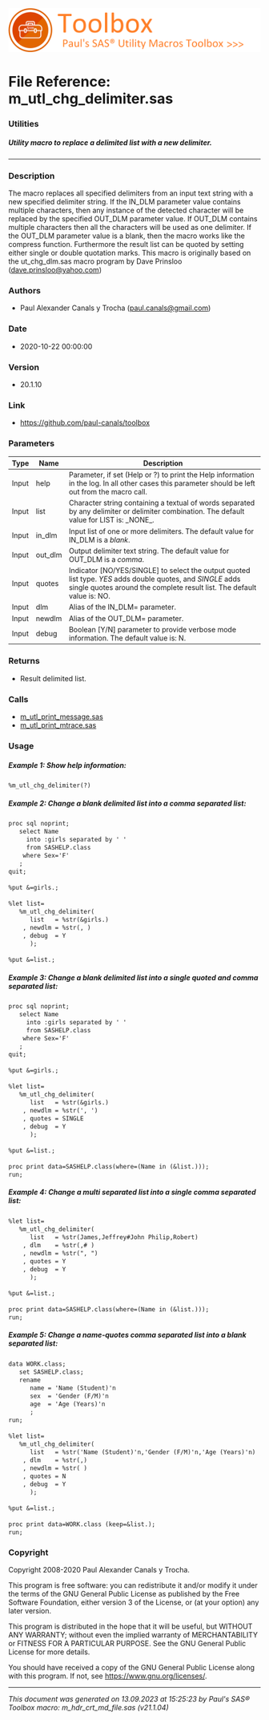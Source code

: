 ![../../misc/images/doc_banner.png](../../misc/images/doc_banner.png)
# 
# File Reference: m_utl_chg_delimiter.sas

### Utilities

##### Utility macro to replace a delimited list with a new delimiter.

***

### Description
The macro replaces all specified delimiters from an input text string with a new specified delimiter string. If the IN_DLM parameter value contains multiple characters, then any instance of the detected character will be replaced by the specified OUT_DLM parameter value. If OUT_DLM contains multiple characters then all the characters will be used as one delimiter. If the OUT_DLM parameter value is a blank, then the macro works like the compress function. Furthermore the result list can be quoted by setting either single or double quotation marks. This macro is originally based on the ut_chg_dlm.sas macro program by Dave Prinsloo (dave.prinsloo@yahoo.com)

### Authors
* Paul Alexander Canals y Trocha (paul.canals@gmail.com)

### Date
* 2020-10-22 00:00:00

### Version
* 20.1.10

### Link
* https://github.com/paul-canals/toolbox

### Parameters
| Type | Name | Description |
| ---- | ---- | ----------- |
| Input | help | Parameter, if set (Help or ?) to print the Help information in the log. In all other cases this parameter should be left out from the macro call. |
| Input | list | Character string containing a textual of words separated by any delimiter or delimiter combination. The default value for LIST is: \_NONE\_. |
| Input | in_dlm | Input list of one or more delimiters. The default value for IN_DLM is a _blank_. |
| Input | out_dlm | Output delimiter text string. The default value for OUT_DLM is a _comma_. |
| Input | quotes | Indicator [NO/YES/SINGLE] to select the output quoted list type. _YES_ adds double quotes, and _SINGLE_ adds single quotes around the complete result list. The default value is: NO. |
| Input | dlm | Alias of the IN_DLM= parameter. |
| Input | newdlm | Alias of the OUT_DLM= parameter. |
| Input | debug | Boolean [Y/N] parameter to provide verbose mode information. The default value is: N. |

### Returns
* Result delimited list.

### Calls
* [m_utl_print_message.sas](m_utl_print_message.md)
* [m_utl_print_mtrace.sas](m_utl_print_mtrace.md)

### Usage

##### Example 1: Show help information:
```sas
%m_utl_chg_delimiter(?)
```

##### Example 2: Change a blank delimited list into a comma separated list:
```sas
proc sql noprint;
   select Name
     into :girls separated by ' '
     from SASHELP.class
    where Sex='F'
   ;
quit;

%put &=girls.;

%let list=
   %m_utl_chg_delimiter(
      list   = %str(&girls.)
    , newdlm = %str(, )
    , debug  = Y
      );

%put &=list.;

```

##### Example 3: Change a blank delimited list into a single quoted and comma separated list:
```sas
proc sql noprint;
   select Name
     into :girls separated by ' '
     from SASHELP.class
    where Sex='F'
   ;
quit;

%put &=girls.;

%let list=
   %m_utl_chg_delimiter(
      list   = %str(&girls.)
    , newdlm = %str(', ')
    , quotes = SINGLE
    , debug  = Y
      );

%put &=list.;

proc print data=SASHELP.class(where=(Name in (&list.)));
run;

```

##### Example 4: Change a multi separated list into a single comma separated list:
```sas
%let list=
   %m_utl_chg_delimiter(
      list   = %str(James,Jeffrey#John Philip,Robert)
    , dlm    = %str(,# )
    , newdlm = %str(", ")
    , quotes = Y
    , debug  = Y
      );

%put &=list.;

proc print data=SASHELP.class(where=(Name in (&list.)));
run;

```

##### Example 5: Change a name-quotes comma separated list into a blank separated list:
```sas
data WORK.class;
   set SASHELP.class;
   rename
      name = 'Name (Student)'n
      sex  = 'Gender (F/M)'n
      age  = 'Age (Years)'n
      ;
run;

%let list=
   %m_utl_chg_delimiter(
      list   = %str('Name (Student)'n,'Gender (F/M)'n,'Age (Years)'n)
    , dlm    = %str(,)
    , newdlm = %str( )
    , quotes = N
    , debug  = Y
      );

%put &=list.;

proc print data=WORK.class (keep=&list.);
run;

```

### Copyright
Copyright 2008-2020 Paul Alexander Canals y Trocha. 
 
This program is free software: you can redistribute it and/or modify 
it under the terms of the GNU General Public License as published by 
the Free Software Foundation, either version 3 of the License, or 
(at your option) any later version. 
 
This program is distributed in the hope that it will be useful, 
but WITHOUT ANY WARRANTY; without even the implied warranty of 
MERCHANTABILITY or FITNESS FOR A PARTICULAR PURPOSE. See the 
GNU General Public License for more details. 
 
You should have received a copy of the GNU General Public License 
along with this program. If not, see <https://www.gnu.org/licenses/>. 


***
*This document was generated on 13.09.2023 at 15:25:23  by Paul's SAS&reg; Toolbox macro: m_hdr_crt_md_file.sas (v21.1.04)*
